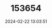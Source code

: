 ---
title: "153654"
category: "Astacoides hobbsi"
draft: false
date: 2024-02-22 13:03:51
languages:
  Malagasy: ["Orampotsy", "Orana"]
---